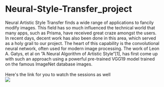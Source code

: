 # Neural-Style-Transfer_project
Neural Artistic Style Transfer finds a wide range of applications to fancily modify images. This field has so much influenced the technical world that many apps, such as Prisma, have received great craze amongst the users. In recent days, decent work has also been done in this area, which served as a holy grail to our project. The heart of this capability is the convolutional neural network, often used for modern image processing. The work of Leon A. Gatys, et al on ”A Neural Algorithm of Artistic Style”[1], has first come up with such an approach using a powerful pre-trained VGG19 model trained on the famous ImageNet database images.
<br><br>Here's the link for you to watch the sessions as well<br>
<a href="https://cloudxlab.com/certificate/ZKPSZI/"> <img src="https://github.com/Ankangh-651/Neural-Style-Transfer_project/blob/main/NST_project.jpg"> </a>
